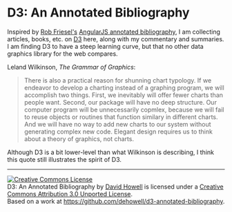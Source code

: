 D3: An Annotated Bibliography
=============================

Inspired by [Rob Friesel's][founddrama] [AngularJS annotated bibliography][ng-bib], I am collecting articles, books, etc. on [D3][d3] here, along with my commentary and summaries. I am finding D3 to have a steep learning curve, but that no other data graphics library for the web compares.

Leland Wilkinson, _The Grammar of Graphics_:

> There is also a practical reason for shunning chart typology. If we endeavor
> to develop a charting instead of a graphing program, we will accomplish two
> things. First, we inevitably will offer fewer charts than people want. Second,
> our package will have no deep structure. Our computer program will be
> unnecessarily copmlex, because we will fail to reuse objects or routines that
> function similary in different charts. And we will have no way to add new
> charts to our system without generating complex new code. Elegant design
> requires us to think about a theory of graphics, not charts.

Although D3 is a bit lower-level than what Wilkinson is describing, I think this
quote still illustrates the spirit of D3.

[d3]: http://d3js.org
[ng-bib]: https://github.com/founddrama/ng-annotated-bibliography
[founddrama]: https://twitter.com/founddrama
[grammar]: http://www.springer.com/statistics/computational+statistics/book/978-0-387-24544-7

----

<a rel="license" href="http://creativecommons.org/licenses/by/3.0/deed.en_US"><img alt="Creative Commons License" style="border-width:0" src="http://i.creativecommons.org/l/by/3.0/88x31.png" /></a><br /><span xmlns:dct="http://purl.org/dc/terms/" href="http://purl.org/dc/dcmitype/Text" property="dct:title" rel="dct:type">D3: An Annotated Bibliography</span> by <a xmlns:cc="http://creativecommons.org/ns#" href="https://github.com/dehowell" property="cc:attributionName" rel="cc:attributionURL">David Howell</a> is licensed under a <a rel="license" href="http://creativecommons.org/licenses/by/3.0/deed.en_US">Creative Commons Attribution 3.0 Unported License</a>.<br />Based on a work at <a xmlns:dct="http://purl.org/dc/terms/" href="https://github.com/dehowell/d3-annotated-bibliographyy" rel="dct:source">https://github.com/dehowell/d3-annotated-bibliography</a>.
